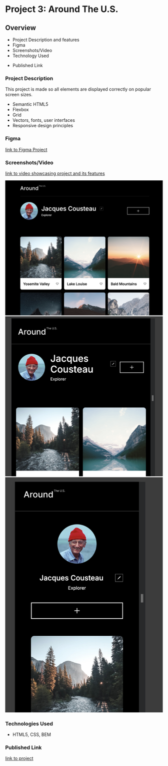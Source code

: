# Project 3: Around The U.S.

## Overview

- Project Description and features
- Figma
- Screenshots/Video
- Technology Used

* Published Link

### Project Description

This project is made so all elements are displayed correctly on popular screen sizes.

- Semantic HTML5
- Flexbox
- Grid
- Vectors, fonts, user interfaces
- Responsive design principles

### Figma

[link to Figma Project](https://www.figma.com/file/Es8zZP3ARGH9JGcw60i3OD/Sprint-3_-Around-the-US?type=design&node-id=0-1&mode=design&t=u0tUkTgrYBe53iaH-0)

### Screenshots/Video

[link to video showcasing project and its features](https://app.screencastify.com/v3/watch/3Q98zsOgCdiIiLrWiSqh)

![Alt text](./images/image.png)
![Alt text](./images/image-2.png)
![Alt text](./images/image-1.png)

### Technologies Used

- HTML5, CSS, BEM

### Published Link

[link to project](http://annaeckman.github.io/se_project_aroundtheus)
